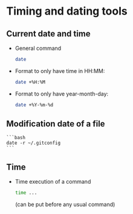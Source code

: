 # Timing and dating tools


## Current date and time

- General command
    ```bash
    date
    ```

- Format to only have time in HH:MM:
    ```bash
    date +%H:%M
    ```

- Format to only have year-month-day:
    ```bash
    date +%Y-%m-%d
    ```

## Modification date of a file
    ```bash
    date -r ~/.gitconfig
    ```

## Time

- Time execution of a command
    ```bash
    time ...
    ```
    (can be put before any usual command)
